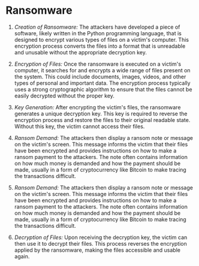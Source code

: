 # Ransomware
1. *Creation of Ransomware:* The attackers have developed a piece of software, likely written in the Python programming language, that is designed to encrypt various types of files on a victim's computer. This encryption process converts the files into a format that is unreadable and unusable without the appropriate decryption key.

2. *Encryption of Files:* Once the ransomware is executed on a victim's computer, it searches for and encrypts a wide range of files present on the system. This could include documents, images, videos, and other types of personal and important data. The encryption process typically uses a strong cryptographic algorithm to ensure that the files cannot be easily decrypted without the proper key.

3. *Key Generation:* After encrypting the victim's files, the ransomware generates a unique decryption key. This key is required to reverse the encryption process and restore the files to their original readable state. Without this key, the victim cannot access their files.

4. *Ransom Demand:* The attackers then display a ransom note or message on the victim's screen. This message informs the victim that their files have been encrypted and provides instructions on how to make a ransom payment to the attackers. The note often contains information on how much money is demanded and how the payment should be made, usually in a form of cryptocurrency like Bitcoin to make tracing the transactions difficult.
5. *Ransom Demand:* The attackers then display a ransom note or message on the victim's screen. This message informs the victim that their files have been encrypted and provides instructions on how to make a ransom payment to the attackers. The note often contains information on how much money is demanded and how the payment should be made, usually in a form of cryptocurrency like Bitcoin to make tracing the transactions difficult.
6. *Decryption of Files:* Upon receiving the decryption key, the victim can then use it to decrypt their files. This process reverses the encryption applied by the ransomware, making the files accessible and usable again.
